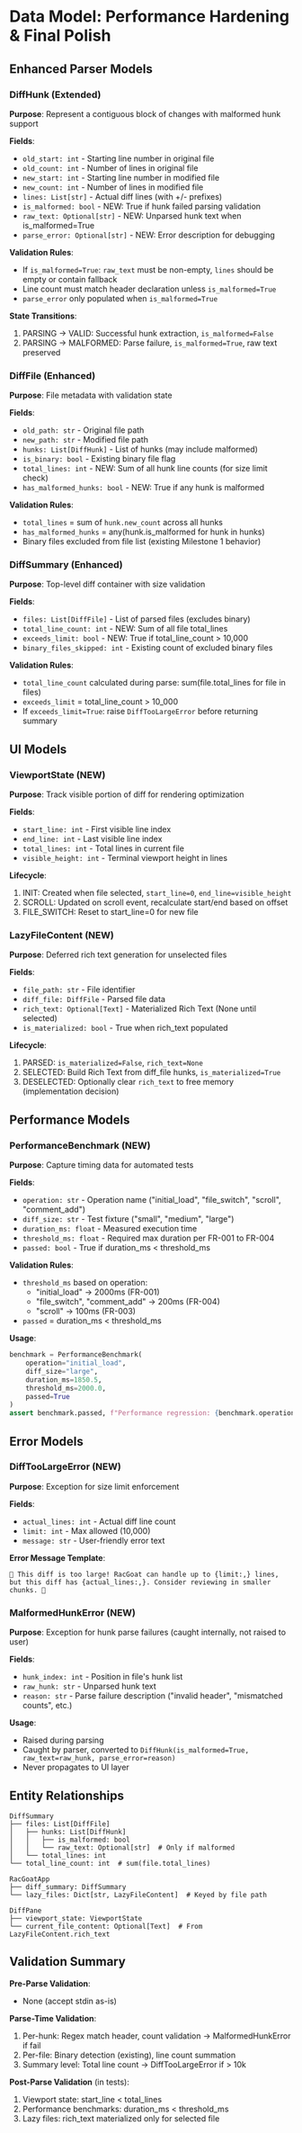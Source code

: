 # Data Model: Performance Hardening & Final Polish

## Enhanced Parser Models

### DiffHunk (Extended)
**Purpose**: Represent a contiguous block of changes with malformed hunk support

**Fields**:
- `old_start: int` - Starting line number in original file
- `old_count: int` - Number of lines in original file
- `new_start: int` - Starting line number in modified file
- `new_count: int` - Number of lines in modified file
- `lines: List[str]` - Actual diff lines (with +/- prefixes)
- `is_malformed: bool` - NEW: True if hunk failed parsing validation
- `raw_text: Optional[str]` - NEW: Unparsed hunk text when is_malformed=True
- `parse_error: Optional[str]` - NEW: Error description for debugging

**Validation Rules**:
- If `is_malformed=True`: `raw_text` must be non-empty, `lines` should be empty or contain fallback
- Line count must match header declaration unless `is_malformed=True`
- `parse_error` only populated when `is_malformed=True`

**State Transitions**:
1. PARSING → VALID: Successful hunk extraction, `is_malformed=False`
2. PARSING → MALFORMED: Parse failure, `is_malformed=True`, raw text preserved

### DiffFile (Enhanced)
**Purpose**: File metadata with validation state

**Fields**:
- `old_path: str` - Original file path
- `new_path: str` - Modified file path
- `hunks: List[DiffHunk]` - List of hunks (may include malformed)
- `is_binary: bool` - Existing binary file flag
- `total_lines: int` - NEW: Sum of all hunk line counts (for size limit check)
- `has_malformed_hunks: bool` - NEW: True if any hunk is malformed

**Validation Rules**:
- `total_lines` = sum of `hunk.new_count` across all hunks
- `has_malformed_hunks` = any(hunk.is_malformed for hunk in hunks)
- Binary files excluded from file list (existing Milestone 1 behavior)

### DiffSummary (Enhanced)
**Purpose**: Top-level diff container with size validation

**Fields**:
- `files: List[DiffFile]` - List of parsed files (excludes binary)
- `total_line_count: int` - NEW: Sum of all file total_lines
- `exceeds_limit: bool` - NEW: True if total_line_count > 10,000
- `binary_files_skipped: int` - Existing count of excluded binary files

**Validation Rules**:
- `total_line_count` calculated during parse: sum(file.total_lines for file in files)
- `exceeds_limit` = total_line_count > 10_000
- If `exceeds_limit=True`: raise `DiffTooLargeError` before returning summary

## UI Models

### ViewportState (NEW)
**Purpose**: Track visible portion of diff for rendering optimization

**Fields**:
- `start_line: int` - First visible line index
- `end_line: int` - Last visible line index
- `total_lines: int` - Total lines in current file
- `visible_height: int` - Terminal viewport height in lines

**Lifecycle**:
1. INIT: Created when file selected, `start_line=0`, `end_line=visible_height`
2. SCROLL: Updated on scroll event, recalculate start/end based on offset
3. FILE_SWITCH: Reset to start_line=0 for new file

### LazyFileContent (NEW)
**Purpose**: Deferred rich text generation for unselected files

**Fields**:
- `file_path: str` - File identifier
- `diff_file: DiffFile` - Parsed file data
- `rich_text: Optional[Text]` - Materialized Rich Text (None until selected)
- `is_materialized: bool` - True when rich_text populated

**Lifecycle**:
1. PARSED: `is_materialized=False`, `rich_text=None`
2. SELECTED: Build Rich Text from diff_file hunks, `is_materialized=True`
3. DESELECTED: Optionally clear `rich_text` to free memory (implementation decision)

## Performance Models

### PerformanceBenchmark (NEW)
**Purpose**: Capture timing data for automated tests

**Fields**:
- `operation: str` - Operation name ("initial_load", "file_switch", "scroll", "comment_add")
- `diff_size: str` - Test fixture ("small", "medium", "large")
- `duration_ms: float` - Measured execution time
- `threshold_ms: float` - Required max duration per FR-001 to FR-004
- `passed: bool` - True if duration_ms < threshold_ms

**Validation Rules**:
- `threshold_ms` based on operation:
  - "initial_load" → 2000ms (FR-001)
  - "file_switch", "comment_add" → 200ms (FR-004)
  - "scroll" → 100ms (FR-003)
- `passed` = duration_ms < threshold_ms

**Usage**:
```python
benchmark = PerformanceBenchmark(
    operation="initial_load",
    diff_size="large",
    duration_ms=1850.5,
    threshold_ms=2000.0,
    passed=True
)
assert benchmark.passed, f"Performance regression: {benchmark.operation} took {benchmark.duration_ms}ms"
```

## Error Models

### DiffTooLargeError (NEW)
**Purpose**: Exception for size limit enforcement

**Fields**:
- `actual_lines: int` - Actual diff line count
- `limit: int` - Max allowed (10,000)
- `message: str` - User-friendly error text

**Error Message Template**:
```
🦝 This diff is too large! RacGoat can handle up to {limit:,} lines,
but this diff has {actual_lines:,}. Consider reviewing in smaller chunks. 🐐
```

### MalformedHunkError (NEW)
**Purpose**: Exception for hunk parse failures (caught internally, not raised to user)

**Fields**:
- `hunk_index: int` - Position in file's hunk list
- `raw_hunk: str` - Unparsed hunk text
- `reason: str` - Parse failure description ("invalid header", "mismatched counts", etc.)

**Usage**:
- Raised during parsing
- Caught by parser, converted to `DiffHunk(is_malformed=True, raw_text=raw_hunk, parse_error=reason)`
- Never propagates to UI layer

## Entity Relationships

```
DiffSummary
├── files: List[DiffFile]
│   ├── hunks: List[DiffHunk]
│   │   ├── is_malformed: bool
│   │   └── raw_text: Optional[str]  # Only if malformed
│   └── total_lines: int
└── total_line_count: int  # sum(file.total_lines)

RacGoatApp
├── diff_summary: DiffSummary
└── lazy_files: Dict[str, LazyFileContent]  # Keyed by file path

DiffPane
├── viewport_state: ViewportState
└── current_file_content: Optional[Text]  # From LazyFileContent.rich_text
```

## Validation Summary

**Pre-Parse Validation**:
- None (accept stdin as-is)

**Parse-Time Validation**:
1. Per-hunk: Regex match header, count validation → MalformedHunkError if fail
2. Per-file: Binary detection (existing), line count summation
3. Summary level: Total line count → DiffTooLargeError if > 10k

**Post-Parse Validation** (in tests):
1. Viewport state: start_line < total_lines
2. Performance benchmarks: duration_ms < threshold_ms
3. Lazy files: rich_text materialized only for selected file
